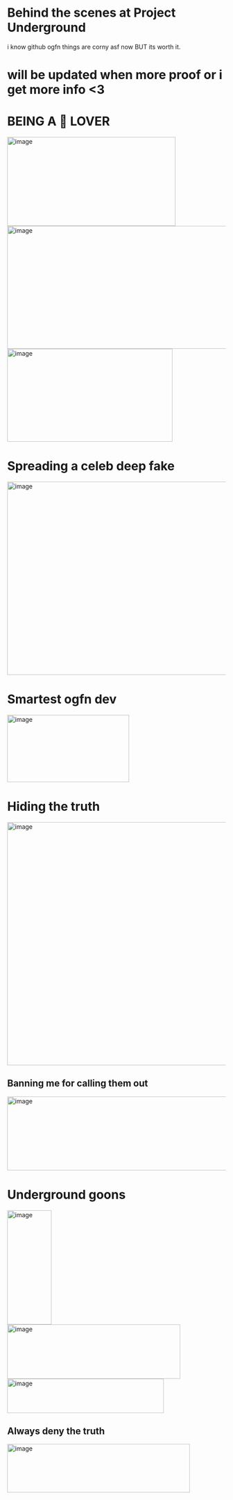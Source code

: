 # Behind the scenes at Project Underground
i know github ogfn things are corny asf now BUT its worth it.
# will be updated when more proof or i get more info <3

# BEING A 🍕 LOVER 

<img width="388" height="205" alt="image" src="https://github.com/user-attachments/assets/7448258a-be8c-4980-9e88-980310f28b31" />

<img width="793" height="283" alt="image" src="https://github.com/user-attachments/assets/a95937b5-5dfb-4b02-a5bb-9c92d926da5f" />

<img width="381" height="214" alt="image" src="https://github.com/user-attachments/assets/15bbd1ea-0687-4852-9331-1a452c1de84e" />

# Spreading a celeb deep fake
<img width="543" height="445" alt="image" src="https://github.com/user-attachments/assets/78d2b566-3346-4ca3-8739-4041c9f5b277" />

# Smartest ogfn dev
<img width="281" height="155" alt="image" src="https://github.com/user-attachments/assets/1f8d6b8e-a528-4467-a5b7-dff7e3b873f1" />

# Hiding the truth
<img width="603" height="560" alt="image" src="https://github.com/user-attachments/assets/fd611237-1096-44a4-ad9c-7f32b3c5cbf1" />

## Banning me for calling them out 

<img width="576" height="170" alt="image" src="https://github.com/user-attachments/assets/b593ef10-e1b2-41a0-84e4-bb06e9a52d10" />

# Underground goons
<img width="102" height="263" alt="image" src="https://github.com/user-attachments/assets/5e185265-8db0-45eb-8e40-c40daa79380c" />

<img width="399" height="125" alt="image" src="https://github.com/user-attachments/assets/29bfdfcf-0dbd-4f6d-a7f3-84f0fe7a7438" />

<img width="361" height="79" alt="image" src="https://github.com/user-attachments/assets/1768044e-c032-420b-b995-005c9482fb8c" />

## Always deny the truth

<img width="421" height="112" alt="image" src="https://github.com/user-attachments/assets/ab80b08e-e47b-4f42-a8b4-d418cbe35bca" />

